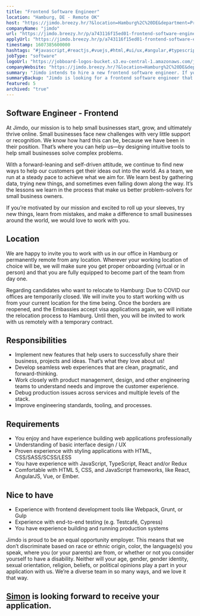 ```yaml
---
title: "Frontend Software Engineer"
location: "Hamburg, DE - Remote OK"
host: "https://jimdo.breezy.hr/?&location=Hamburg%2C%20DE&department=Product%20%26%20Engineering#positions"
companyName: "jimdo"
url: "https://jimdo.breezy.hr/p/a743116f15ed01-frontend-software-engineer-m-f-d"
applyUrl: "https://jimdo.breezy.hr/p/a743116f15ed01-frontend-software-engineer-m-f-d/apply"
timestamp: 1607385600000
hashtags: "#javascript,#reactjs,#vuejs,#html,#ui/ux,#angular,#typescript,#css,#management"
jobType: "software"
logoUrl: "https://jobboard-logos-bucket.s3.eu-central-1.amazonaws.com/jimdo"
companyWebsite: "https://jimdo.breezy.hr/?&location=Hamburg%2C%20DE&department=Product%20%26%20Engineering#positions"
summary: "Jimdo intends to hire a new frontend software engineer. If you have you enjoy and have experience building web applications professionally, consider applying."
summaryBackup: "Jimdo is looking for a frontend software engineer that has experience in: #javascript, #reactjs, #html."
featured: 5
archived: "true"
---
```


## Software Engineer - Frontend

At Jimdo, our mission is to help small businesses start, grow, and ultimately thrive online. Small businesses face new challenges with very little support or recognition. We know how hard this can be, because we have been in their position. That’s where you can help us—by designing intuitive tools to help small businesses solve complex problems.

With a forward-leaning and self-driven attitude, we continue to find new ways to help our customers get their ideas out into the world. As a team, we run at a steady pace to achieve what we aim for. We learn best by gathering data, trying new things, and sometimes even falling down along the way. It’s the lessons we learn in the process that make us better problem-solvers for small business owners.

If you’re motivated by our mission and excited to roll up your sleeves, try new things, learn from mistakes, and make a difference to small businesses around the world, we would love to work with you.

## Location

We are happy to invite you to work with us in our office in Hamburg or permanently remote from any location. Wherever your working location of choice will be, we will make sure you get proper onboarding (virtual or in person) and that you are fully equipped to become part of the team from day one.

Regarding candidates who want to relocate to Hamburg: Due to COVID our offices are temporarily closed. We will invite you to start working with us from your current location for the time being. Once the borders are reopened, and the Embassies accept visa applications again, we will initiate the relocation process to Hamburg. Until then, you will be invited to work with us remotely with a temporary contract.

## Responsibilities

*   Implement new features that help users to successfully share their business, projects and ideas. That’s what they love about us!
*   Develop seamless web experiences that are clean, pragmatic, and forward-thinking.
*   Work closely with product management, design, and other engineering teams to understand needs and improve the customer experience.
*   Debug production issues across services and multiple levels of the stack.
*   Improve engineering standards, tooling, and processes.

## Requirements

*   You enjoy and have experience building web applications professionally
*   Understanding of basic interface design / UX
*   Proven experience with styling applications with HTML, CSS/SASS/SCSS/LESS
*   You have experience with JavaScript, TypeScript, React and/or Redux
*   Comfortable with HTML 5, CSS, and JavaScript frameworks, like React, AngularJS, Vue, or Ember.

## Nice to have

*   Experience with frontend development tools like Webpack, Grunt, or Gulp
*   Experience with end-to-end testing (e.g. Testcafé, Cypress)
*   You have experience building and running production systems

Jimdo is proud to be an equal opportunity employer. This means that we don’t discriminate based on race or ethnic origin, color, the language(s) you speak, where you (or your parents) are from, or whether or not you consider yourself to have a disability. Neither will your age, gender, gender identity, sexual orientation, religion, beliefs, or political opinions play a part in your application with us. We’re a diverse team in so many ways, and we love it that way.

## [Simon](https://www.linkedin.com/in/simon-gero-hartmann/) is looking forward to receive your application.
